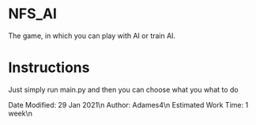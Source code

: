 # NFS_AI
The game, in which you can play with AI or train AI.
# Instructions
Just simply run main.py and then you can choose what you what to do


Date Modified:          29 Jan 2021\n
Author:                 Adames4\n
Estimated Work Time:    1 week\n
